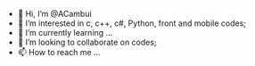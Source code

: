 - 👋 Hi, I’m @ACambui
- 👀 I’m interested in c, c++, c#, Python, front and mobile codes; 
- 🌱 I’m currently learning ...
- 💞️ I’m looking to collaborate on codes;
- 📫 How to reach me ...

<!---
ACambui/ACambui is a ✨ special ✨ repository because its `README.md` (this file) appears on your GitHub profile.
You can click the Preview link to take a look at your changes.
--->

